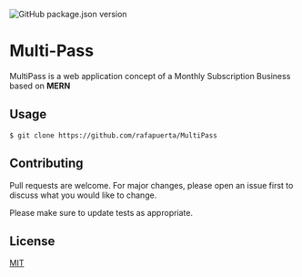 ![GitHub package.json version](https://img.shields.io/github/package-json/v/rafapuerta/MultiPass)

# Multi-Pass

MultiPass is a web application concept of a Monthly Subscription Business based on **MERN**

## Usage

```git
$ git clone https://github.com/rafapuerta/MultiPass
```

## Contributing

Pull requests are welcome. For major changes, please open an issue first to discuss what you would like to change.

Please make sure to update tests as appropriate.

## License
[MIT](https://choosealicense.com/licenses/mit/)